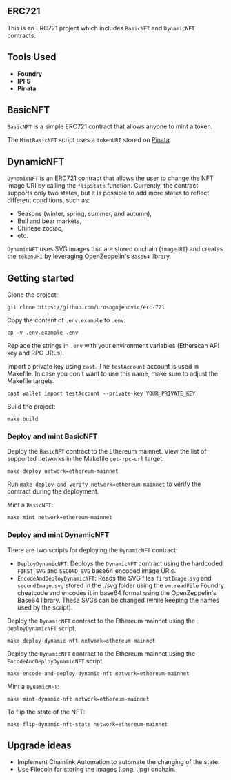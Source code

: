 ## ERC721

This is an ERC721 project which includes `BasicNFT` and `DynamicNFT` contracts.

## Tools Used

- **Foundry**
- **IPFS**
- **Pinata**

## BasicNFT

`BasicNFT` is a simple ERC721 contract that allows anyone to mint a token. 

The `MintBasicNFT` script uses a `tokenURI` stored on [Pinata](https://yellow-raw-bear-827.mypinata.cloud/ipfs/bafkreihoixbxvitnwoto7cjipxiin2vsgg7fqypylldzlbzxetkji74pcu).

## DynamicNFT

`DynamicNFT` is an ERC721 contract that allows the user to change the NFT image URI by calling the `flipState` function. Currently, the contract supports only two states, but it is possible to add more states to reflect different conditions, such as:
- Seasons (winter, spring, summer, and autumn),
- Bull and bear markets,
- Chinese zodiac,
- etc.

`DynamicNFT` uses SVG images that are stored onchain (`imageURI`) and creates the `tokenURI` by leveraging OpenZeppelin's `Base64` library.

## Getting started

Clone the project:

```
git clone https://github.com/urosognjenovic/erc-721
```

Copy the content of `.env.example` to `.env`:

```
cp -v .env.example .env
```

Replace the strings in `.env` with your environment variables (Etherscan API key and RPC URLs).

Import a private key using `cast`. The `testAccount` account is used in Makefile. In case you don't want to use this name, make sure to adjust the Makefile targets.

```
cast wallet import testAccount --private-key YOUR_PRIVATE_KEY
```

Build the project:

```
make build
```

### Deploy and mint BasicNFT

Deploy the `BasicNFT` contract to the Ethereum mainnet. View the list of supported networks in the Makefile `get-rpc-url` target.

```
make deploy network=ethereum-mainnet
```

Run `make deploy-and-verify network=ethereum-mainnet` to verify the contract during the deployment.

Mint a `BasicNFT`:

```
make mint network=ethereum-mainnet
```

### Deploy and mint DynamicNFT

There are two scripts for deploying the `DynamicNFT` contract:
- `DeployDynamicNFT`: Deploys the `DynamicNFT` contract using the hardcoded `FIRST_SVG` and `SECOND_SVG` base64 encoded image URIs.
- `EncodeAndDeployDynamicNFT`: Reads the SVG files `firstImage.svg` and `secondImage.svg` stored in the ./svg folder using the `vm.readFile` Foundry cheatcode and encodes it in base64 format using the OpenZeppelin's Base64 library. These SVGs can be changed (while keeping the names used by the script).

Deploy the `DynamicNFT` contract to the Ethereum mainnet using the `DeployDynamicNFT` script.

```
make deploy-dynamic-nft network=ethereum-mainnet
```

Deploy the `DynamicNFT` contract to the Ethereum mainnet using the `EncodeAndDeployDynamicNFT` script.

```
make encode-and-deploy-dynamic-nft network=ethereum-mainnet
```

Mint a `DynamicNFT`:

```
make mint-dynamic-nft network=ethereum-mainnet
```

To flip the state of the NFT:

```
make flip-dynamic-nft-state network=ethereum-mainnet
```

## Upgrade ideas

- Implement Chainlink Automation to automate the changing of the state.
- Use Filecoin for storing the images (.png, .jpg) onchain.
